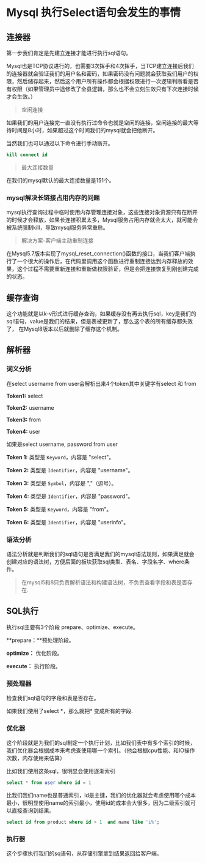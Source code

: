 # Mysql 执行Select语句会发生的事情

## 连接器

第一步我们肯定是先建立连接才能进行执行sql语句。

Mysql也是TCP协议进行的，也需要3次挥手和4次挥手，当TCP建立连接后我们的连接器就会验证我们的用户名和密码，如果密码没有问题就会获取我们用户的权限，然后储存起来，然后这个用户所有操作都会根据权限进行一次逻辑判断看是否有权限（如果管理员中途修改了全县逻辑，那么也不会立刻生效只有下次连接时候才会生效。）

> 空闲连接

如果我们的用户连接完一直没有执行过命令也就是空闲的连接，空闲连接的最大等待时间是8小时，如果超过这个时间我们的mysql就会把他断开。



当然我们也可以通过以下命令进行手动断开。

~~~sql
kill connect id
~~~

> 最大连接数量

在我们的mysql默认的最大连接数量是151个。

### mysql解决长链接占用内存的问题

mysql执行查询过程中临时使用内存管理连接对象，这些连接对象资源只有在断开的时候才会释放，如果长连接积累太多，Mysql服务占用内存就会太大，就可能会被系统强制kill，导致mysql服务异常重启。

> 解决方案-客户端主动重制连接

在Mysql5.7版本实现了mysql_reset_connection()函数的接口，当我们客户端执行了一个很大的操作后，在代码里调用这个函数进行重制连接达到内存释放的效果，这个过程不需要重新连接和重新做权限验证，但是会把连接恢复到刚创建完成的状态。

## 缓存查询

​	这个功能就是以k-v形式进行缓存查询，如果缓存没有再去执行sql，key是我们的sql语句，value是我们的结果，但是表被更新了，那么这个表的所有缓存都失效了， 在Mysql8版本以后就删除了缓存这个机制。

## 解析器

### 词义分析

在select username from user会解析出来4个token其中关键字有select 和 from

**Token1:** select

**Token2:** username

**Token3:** from

**Token4:** user

如果是select username, password from user

**Token 1:** 类型是 `Keyword`，内容是 "select"。

**Token 2:** 类型是 `Identifier`，内容是 "username"。

**Token 3:** 类型是 `Symbol`，内容是 ","（逗号）。

**Token 4:** 类型是 `Identifier`，内容是 "password"。

**Token 5:** 类型是 `Keyword`，内容是 "from"。

**Token 6:** 类型是 `Identifier`，内容是 "userinfo"。

### 语法分析

语法分析就是判断我们的sql语句是否满足我们的mysql语法规则，如果满足就会创建对应的语法树，方便后面的板块获取sql类型、表名、字段名字、where条件。

> 在mysql5和8只负责解析语法和构建语法树，不负责查看字段和表是否存在.

## SQL执行

执行sql主要有3个阶段 prepare、optimize、execute。

**prepare：**预处理阶段。

**optimize：** 优化阶段。

**execute：** 执行阶段。

### 预处理器

检查我们sql语句的字段和表是否存在。

如果我们使用了select \*，那么就把\* 变成所有的字段.

### 优化器

这个阶段就是为我们的sql制定一个执行计划，比如我们表中有多个索引的时候，我们优化器会根据成本来考虑查使用哪一个索引。（他会根据cpu性能、和IO操作次数，内存使用来估算）

比如我们使用这条sql，很明显会使用逐渐索引

~~~sql
select * from user where id = 1
~~~

比我们我们name也是普通索引，id是主键，我们的优化器就会考虑使用哪个成本最小，很明显使用name的索引最小，使用id的成本会大很多，因为二级索引就可以直接查询到结果。

```sql
select id from product where id > 1  and name like 'i%';
```

### 执行器

这个步骤执行我们的sq语句，从存储引擎拿到结果返回给客户端。